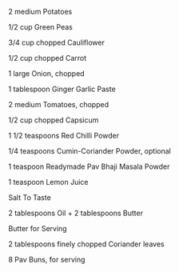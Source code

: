 2 medium Potatoes

1/2 cup Green Peas

3/4 cup chopped Cauliflower

1/2 cup chopped Carrot

1 large Onion, chopped

1 tablespoon Ginger Garlic Paste

2 medium Tomatoes, chopped

1/2 cup chopped Capsicum

1 1/2 teaspoons Red Chilli Powder

1/4 teaspoons Cumin-Coriander Powder, optional

1 teaspoon Readymade Pav Bhaji Masala Powder

1 teaspoon Lemon Juice

Salt To Taste

2 tablespoons Oil + 2 tablespoons Butter

Butter for Serving 

2 tablespoons finely chopped Coriander leaves

8 Pav Buns, for serving 

